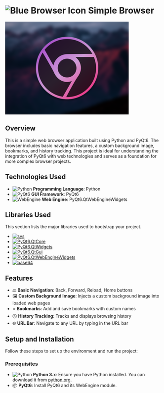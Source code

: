 # ![Blue Browser Icon](https://img.icons8.com/ios/50/0000FF/internet.png) Simple Browser
<img src="https://raw.githubusercontent.com/licatajustin/google-chrome-icon/master/assets/icon.png" alt="Simple Browser Icon" style="width: 400px;" />

## Overview
This is a simple web browser application built using Python and PyQt6. The browser includes basic navigation features, a custom background image, bookmarks, and history tracking. This project is ideal for understanding the integration of PyQt6 with web technologies and serves as a foundation for more complex browser projects.

## Technologies Used
- <img src="https://img.icons8.com/color/48/000000/python--v1.png" alt="Python" width="24" height="24"/> **Programming Language**: Python
- <img src="https://img.icons8.com/ios/50/000000/qt.png" alt="PyQt6" width="24" height="24"/> **GUI Framework**: PyQt6
- <img src="https://img.icons8.com/fluency/48/000000/internet.png" alt="WebEngine" width="24" height="24"/> **Web Engine**: PyQt6.QtWebEngineWidgets

## Libraries Used

This section lists the major libraries used to bootstrap your project.

* [![sys][Sys.py]][Sys-url]
* [![PyQt6.QtCore][QtCore.py]][QtCore-url]
* [![PyQt6.QtWidgets][QtWidgets.py]][QtWidgets-url]
* [![PyQt6.QtGui][QtGui.py]][QtGui-url]
* [![PyQt6.QtWebEngineWidgets][QtWebEngineWidgets.py]][QtWebEngineWidgets-url]
* [![base64][Base64.py]][Base64-url]

## Features
- 🔙 **Basic Navigation**: Back, Forward, Reload, Home buttons
- 🖼️ **Custom Background Image**: Injects a custom background image into loaded web pages
- ⭐ **Bookmarks**: Add and save bookmarks with custom names
- 🕒 **History Tracking**: Tracks and displays browsing history
- 🌐 **URL Bar**: Navigate to any URL by typing in the URL bar

## Setup and Installation
Follow these steps to set up the environment and run the project:

### Prerequisites
- <img src="https://img.icons8.com/color/48/000000/python--v1.png" alt="Python" width="24" height="24"/> **Python 3.x**: Ensure you have Python installed. You can download it from [python.org](https://www.python.org/).
- 📦 **PyQt6**: Install PyQt6 and its WebEngine module.

<!-- MARKDOWN LINKS & IMAGES -->
<!-- https://www.markdownguide.org/basic-syntax/#reference-style-links -->

[Sys.py]: https://img.shields.io/badge/sys-000000?style=for-the-badge&logo=python&logoColor=white
[Sys-url]: https://docs.python.org/3/library/sys.html
[QtCore.py]: https://img.shields.io/badge/PyQt6.QtCore-41cd52?style=for-the-badge&logo=python&logoColor=white
[QtCore-url]: https://doc.qt.io/qtforpython-6/PySide6/QtCore/index.html
[QtWidgets.py]: https://img.shields.io/badge/PyQt6.QtWidgets-41cd52?style=for-the-badge&logo=python&logoColor=white
[QtWidgets-url]: https://doc.qt.io/qtforpython-6/PySide6/QtWidgets/index.html
[QtGui.py]: https://img.shields.io/badge/PyQt6.QtGui-41cd52?style=for-the-badge&logo=python&logoColor=white
[QtGui-url]: https://doc.qt.io/qtforpython-6/PySide6/QtGui/index.html
[QtWebEngineWidgets.py]: https://img.shields.io/badge/PyQt6.QtWebEngineWidgets-41cd52?style=for-the-badge&logo=python&logoColor=white
[QtWebEngineWidgets-url]: https://doc.qt.io/qtforpython-6/PySide6/QtWebEngineWidgets/index.html
[Base64.py]: https://img.shields.io/badge/base64-000000?style=for-the-badge&logo=python&logoColor=white
[Base64-url]: https://docs.python.org/3/library/base64.html

